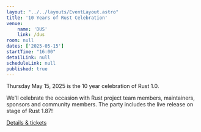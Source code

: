 ```yaml
---
layout: "../../layouts/EventLayout.astro"
title: '10 Years of Rust Celebration'
venue: 
    name: 'DUS'
    link: /dus
room: null
dates: ['2025-05-15']
startTime: "16:00"
detailLink: null
scheduleLink: null
published: true
---
```


Thursday May 15, 2025 is the 10 year celebration of Rust 1.0.

We'll celebrate the occasion with Rust project team members, maintainers, sponsors and community members. The party includes the live release on stage of Rust 1.87!

[Details & tickets](/celebration)

